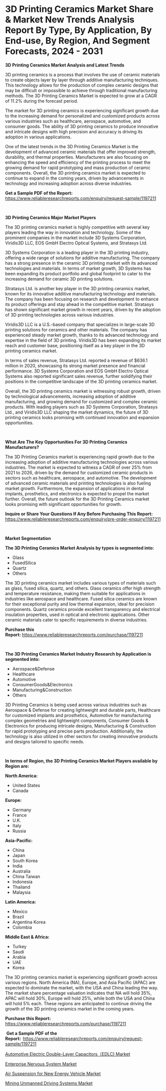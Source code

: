 <p><h1>3D Printing Ceramics Market Share & Market New Trends Analysis Report By Type, By Application, By End-use, By Region, And Segment Forecasts, 2024 - 2031</h1></p><p><strong>3D Printing Ceramics Market Analysis and Latest Trends</strong></p>
<p><p>3D printing ceramics is a process that involves the use of ceramic materials to create objects layer by layer through additive manufacturing techniques. This technology allows for the production of complex ceramic designs that may be difficult or impossible to achieve through traditional manufacturing methods. The 3D Printing Ceramics Market is expected to grow at a CAGR of 11.2% during the forecast period.</p><p>The market for 3D printing ceramics is experiencing significant growth due to the increasing demand for personalized and customized products across various industries such as healthcare, aerospace, automotive, and consumer goods. The ability of 3D printing ceramics to produce innovative and intricate designs with high precision and accuracy is driving its adoption in various applications.</p><p>One of the latest trends in the 3D Printing Ceramics Market is the development of advanced ceramic materials that offer improved strength, durability, and thermal properties. Manufacturers are also focusing on enhancing the speed and efficiency of the printing process to meet the growing demand for rapid prototyping and mass production of ceramic components. Overall, the 3D printing ceramics market is expected to continue to expand in the coming years, driven by advancements in technology and increasing adoption across diverse industries.</p></p>
<p><strong>Get a Sample PDF of the Report:&nbsp;</strong> <a href="https://www.reliableresearchreports.com/enquiry/request-sample/1197211">https://www.reliableresearchreports.com/enquiry/request-sample/1197211</a></p>
<p>&nbsp;</p>
<p><strong>3D Printing Ceramics Major Market Players</strong></p>
<p><p>The 3D printing ceramics market is highly competitive with several key players leading the way in innovation and technology. Some of the prominent companies in the market include 3D Systems Corporation, Viridis3D LLC, EOS GmbH Electro Optical Systems, and Stratasys Ltd.</p><p>3D Systems Corporation is a leading player in the 3D printing industry, offering a wide range of solutions for additive manufacturing. The company has a strong presence in the ceramic 3D printing market with its advanced technologies and materials. In terms of market growth, 3D Systems has been expanding its product portfolio and global footprint to cater to the increasing demand for ceramic 3D printing solutions.</p><p>Stratasys Ltd. is another key player in the 3D printing ceramics market, known for its innovative additive manufacturing technology and materials. The company has been focusing on research and development to enhance its product offerings and stay ahead in the competitive market. Stratasys has shown significant market growth in recent years, driven by the adoption of 3D printing technologies across various industries.</p><p>Viridis3D LLC is a U.S.-based company that specializes in large-scale 3D printing solutions for ceramics and other materials. The company has experienced steady market growth, thanks to its advanced technology and expertise in the field of 3D printing. Viridis3D has been expanding its market reach and customer base, positioning itself as a key player in the 3D printing ceramics market.</p><p>In terms of sales revenue, Stratasys Ltd. reported a revenue of $636.1 million in 2020, showcasing its strong market presence and financial performance. 3D Systems Corporation and EOS GmbH Electro Optical Systems also reported significant sales revenue, further solidifying their positions in the competitive landscape of the 3D printing ceramics market.</p><p>Overall, the 3D printing ceramics market is witnessing robust growth, driven by technological advancements, increasing adoption of additive manufacturing, and growing demand for customized and complex ceramic products. With leading players such as 3D Systems Corporation, Stratasys Ltd., and Viridis3D LLC shaping the market dynamics, the future of 3D printing ceramics looks promising with continued innovation and expansion opportunities.</p></p>
<p>&nbsp;</p>
<p><strong>What Are The Key Opportunities For 3D Printing Ceramics Manufacturers?</strong></p>
<p><p>The 3D Printing Ceramics market is experiencing rapid growth due to the increasing adoption of additive manufacturing technologies across various industries. The market is expected to witness a CAGR of over 25% from 2021 to 2026, driven by the demand for customized ceramic products in sectors such as healthcare, aerospace, and automotive. The development of advanced ceramic materials and printing technologies is also fueling market growth. Furthermore, the expansion of applications in dental implants, prosthetics, and electronics is expected to propel the market further. Overall, the future outlook for the 3D Printing Ceramics market looks promising with significant opportunities for growth.</p></p>
<p><strong>Inquire or Share Your Questions If Any Before Purchasing This Report:</strong> <a href="https://www.reliableresearchreports.com/enquiry/pre-order-enquiry/1197211">https://www.reliableresearchreports.com/enquiry/pre-order-enquiry/1197211</a></p>
<p>&nbsp;</p>
<p><strong>Market Segmentation</strong></p>
<p><strong>The 3D Printing Ceramics Market Analysis by types is segmented into:</strong></p>
<p><ul><li>Glass</li><li>FusedSilica</li><li>Quartz</li><li>Others</li></ul></p>
<p><p>The 3D printing ceramics market includes various types of materials such as glass, fused silica, quartz, and others. Glass ceramics offer high strength and temperature resistance, making them suitable for applications in industries like aerospace and healthcare. Fused silica ceramics are known for their exceptional purity and low thermal expansion, ideal for precision components. Quartz ceramics provide excellent transparency and electrical insulation properties, used in optical and electronic applications. Other ceramic materials cater to specific requirements in diverse industries.</p></p>
<p><strong>Purchase this Report:&nbsp;</strong><a href="https://www.reliableresearchreports.com/purchase/1197211">https://www.reliableresearchreports.com/purchase/1197211</a></p>
<p>&nbsp;</p>
<p><strong>The 3D Printing Ceramics Market Industry Research by Application is segmented into:</strong></p>
<p><ul><li>Aerospace&Defense</li><li>Healthcare</li><li>Automotive</li><li>ConsumerGoods&Electronics</li><li>Manufacturing&Construction</li><li>Others</li></ul></p>
<p><p>3D Printing Ceramics is being used across various industries such as Aerospace & Defense for creating lightweight and durable parts, Healthcare for customized implants and prosthetics, Automotive for manufacturing complex geometries and lightweight components, Consumer Goods & Electronics for producing intricate designs, Manufacturing & Construction for rapid prototyping and precise parts production. Additionally, the technology is also utilized in other sectors for creating innovative products and designs tailored to specific needs.</p></p>
<p>&nbsp;</p>
<p><strong>In terms of Region, the 3D Printing Ceramics Market Players available by Region are:</strong></p>
<p>
    <p> <strong> North America: </strong>
        <ul>
            <li>United States</li>
            <li>Canada</li>
        </ul>
        </p> 
    <p> <strong> Europe: </strong>
        <ul>
            <li>Germany</li>
            <li>France</li>
            <li>U.K.</li>
            <li>Italy</li>
            <li>Russia</li>
        </ul>
        </p> 
    <p> <strong> Asia-Pacific: </strong>
        <ul>
            <li>China</li>
            <li>Japan</li>
            <li>South Korea</li>
            <li>India</li>
            <li>Australia</li>
            <li>China Taiwan</li>
            <li>Indonesia</li>
            <li>Thailand</li>
            <li>Malaysia</li>
        </ul>
        </p> 
    <p> <strong> Latin America: </strong>
        <ul>
            <li>Mexico</li>
            <li>Brazil</li>
            <li>Argentina Korea</li>
            <li>Colombia</li>
        </ul>
        </p> 
    <p> <strong> Middle East & Africa: </strong>
        <ul>
            <li>Turkey</li>
            <li>Saudi</li>
            <li>Arabia</li>
            <li>UAE</li>
            <li>Korea</li>
        </ul>
    </p>
    </p>
<p><p>The 3D printing ceramics market is experiencing significant growth across various regions. North America (NA), Europe, and Asia Pacific (APAC) are expected to dominate the market, with the USA and China leading the way. The market share percentage valuation indicates that NA will hold 35%, APAC will hold 30%, Europe will hold 25%, while both the USA and China will hold 5% each. These regions are anticipated to continue driving the growth of the 3D printing ceramics market in the coming years.</p></p>
<p><strong>Purchase this Report: </strong><a href="https://www.reliableresearchreports.com/purchase/1197211">https://www.reliableresearchreports.com/purchase/1197211</a></p>
<p>&nbsp;<strong>Get a Sample PDF of the Report:&nbsp;&nbsp;</strong><a href="https://www.reliableresearchreports.com/enquiry/request-sample/1197211">https://www.reliableresearchreports.com/enquiry/request-sample/1197211</a></p>
<p><strong></strong></p>
<p><p><a href="https://view.publitas.com/reportprime-1/automotive-electric-double-layer-capacitors-edlc-market-share-market-new-trends-analysis-report-by-type-by-application-by-end-use-by-region-and-segment-forecasts-2023-2030/">Automotive Electric Double-Layer Capacitors（EDLC) Market</a></p><p><a href="https://butternut-bug-553.notion.site/Enterprise-Nervous-System-Market-Dynamics-2024-2031-Also-about-Its-Market-Trends-Projections-and--81d77e15965349d988d7315a9a49bfa1">Enterprise Nervous System Market</a></p><p><a href="https://view.publitas.com/reportprime-1/air-suspension-for-new-energy-vehicle-market-size-and-examines-its-market-scope-with-a-primary-focus-on-growth-opportunities-and-forecasted-trends-spanning-from-2023-to-2030/">Air Suspension for New Energy Vehicle Market</a></p><p><a href="https://view.publitas.com/reportprime-1/mining-unmanned-driving-systems-market-challenges-opportunities-and-growth-drivers-and-major-market-players-forecasted-for-period-from-2023-2030/">Mining Unmanned Driving Systems Market</a></p></p>